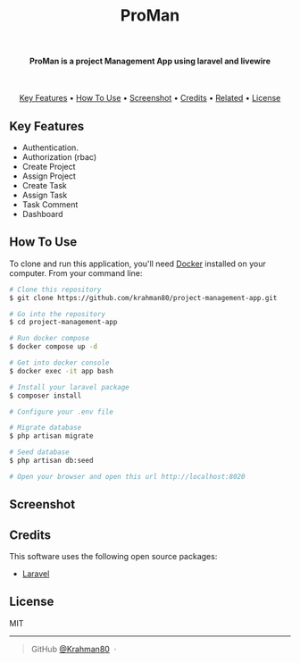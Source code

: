 <h1 align="center">
  ProMan
</h1>
<br/>
<h4 align="center">ProMan is a project Management App using laravel and livewire</h4>
<br/>
<p align="center">
  <a href="#key-features">Key Features</a> •
  <a href="#how-to-use">How To Use</a> •
  <a href="#screenshot">Screenshot</a> •
  <a href="#credits">Credits</a> •
  <a href="#related">Related</a> •
  <a href="#license">License</a>
</p>

## Key Features

* Authentication.
* Authorization (rbac)
* Create Project
* Assign Project
* Create Task
* Assign Task
* Task Comment
* Dashboard

## How To Use

To clone and run this application, you'll need [Docker](https://docker.com) installed on your computer. From your command line:

```bash
# Clone this repository
$ git clone https://github.com/krahman80/project-management-app.git

# Go into the repository
$ cd project-management-app

# Run docker compose
$ docker compose up -d

# Get into docker console
$ docker exec -it app bash

# Install your laravel package
$ composer install

# Configure your .env file

# Migrate database
$ php artisan migrate

# Seed database
$ php artisan db:seed

# Open your browser and open this url http://localhost:8020

```

## Screenshot


## Credits

This software uses the following open source packages:

- [Laravel](http://laravel.com/)

## License

MIT

---

> GitHub [@Krahman80](https://github.com/krahman80) &nbsp;&middot;&nbsp;
